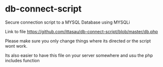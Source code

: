 # db-connect-script
Secure connection script to a MYSQL Database using MYSQLi

Link to file
https://github.com/ittasau/db-connect-script/blob/master/db.php

Please make sure you only change things where its directed or the script wont work.

Its also easier to have this file on your server somewhere and usu the php includes function
